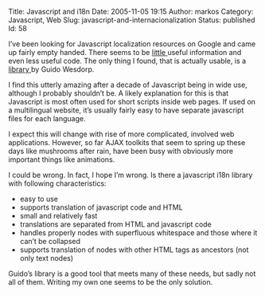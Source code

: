 Title: Javascript and i18n
Date: 2005-11-05 19:15
Author: markos
Category: Javascript, Web
Slug: javascript-and-internacionalization
Status: published
Id: 58

<div>
 <p>
  I’ve been looking for Javascript localization resources on Google and came up fairly empty handed. There seems to be
  <a href="http://www.codeproject.com/aspnet/MultilingualWebsites3.asp#4">
   little
  </a>
  useful information and even less useful code. The only thing I found, that is actually usable, is a
  <a href="http://johnnydebris.net/javascripts/i18n.js?frames=no" title="Link to javascript i18n library">
   library
  </a>
  by Guido Wesdorp.
 </p>
 <p>
  I find this utterly amazing after a decade of Javascript being in wide use, although I probably shouldn’t be. A likely explanation for this is that Javascript is most often used for short scripts inside web pages. If used on a multilingual website, it’s usually fairly easy to have separate javascript files for each language.
 </p>
 <p>
  I expect this will change with rise of more complicated, involved web applications. However, so far AJAX toolkits that seem to spring up these days like mushrooms after rain, have been busy with obviously more important things like animations.
 </p>
 <p>
  I could be wrong. In fact, I hope I’m wrong. Is there a javascript i18n library with following characteristics:
 </p>
 <ul>
  <li>
   easy to use
  </li>
  <li>
   supports translation of javascript code and HTML
  </li>
  <li>
   small and relatively fast
  </li>
  <li>
   translations are separated from HTML and javascript code
  </li>
  <li>
   handles properly nodes with superfluous whitespace and those where it can’t be collapsed
  </li>
  <li>
   supports translation of nodes with other HTML tags as ancestors (not only text nodes)
  </li>
 </ul>
 <p>
  Guido’s library is a good tool that meets many of these needs, but sadly not all of them. Writing my own one seems to be the only solution.
 </p>
</div>
